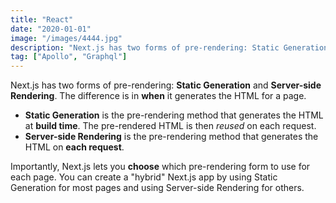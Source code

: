 ```yaml
---
title: "React"
date: "2020-01-01"
image: "/images/4444.jpg"
description: "Next.js has two forms of pre-rendering: Static Generation and Server-side Rendering. The difference is in when it generates the HTML for a page."
tag: ["Apollo", "Graphql"]
---
```


Next.js has two forms of pre-rendering: **Static Generation** and **Server-side Rendering**. The difference is in **when** it generates the HTML for a page.

- **Static Generation** is the pre-rendering method that generates the HTML at **build time**. The pre-rendered HTML is then _reused_ on each request.
- **Server-side Rendering** is the pre-rendering method that generates the HTML on **each request**.

Importantly, Next.js lets you **choose** which pre-rendering form to use for each page. You can create a "hybrid" Next.js app by using Static Generation for most pages and using Server-side Rendering for others.
